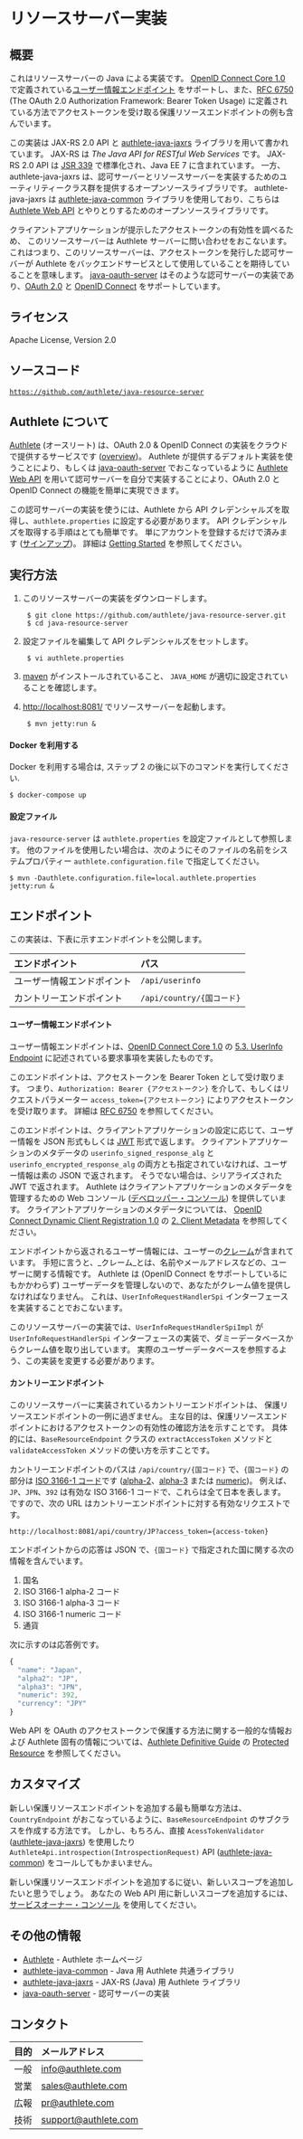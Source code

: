 リソースサーバー実装
====================

概要
----

これはリソースサーバーの Java による実装です。 [OpenID Connect Core 1.0][2]
で定義されている[ユーザー情報エンドポイント][1] をサポートし、また、[RFC 6750][3]
(The OAuth 2.0 Authorization Framework: Bearer Token Usage)
に定義されている方法でアクセストークンを受け取る保護リソースエンドポイントの例も含んでいます。

この実装は JAX-RS 2.0 API と [authlete-java-jaxrs][4] ライブラリを用いて書かれています。
JAX-RS は _The Java API for RESTful Web Services_ です。 JAX-RS 2.0 API は
[JSR 339][5] で標準化され、Java EE 7 に含まれています。 一方、authlete-java-jaxrs
は、認可サーバーとリソースサーバーを実装するためのユーティリティークラス群を提供するオープンソースライブラリです。
authlete-java-jaxrs は [authlete-java-common][6] ライブラリを使用しており、こちらは
[Authlete Web API][7] とやりとりするためのオープンソースライブラリです。

クライアントアプリケーションが提示したアクセストークンの有効性を調べるため、
このリソースサーバーは Authlete サーバーに問い合わせをおこないます。
これはつまり、このリソースサーバーは、アクセストークンを発行した認可サーバーが
Authlete をバックエンドサービスとして使用していることを期待していることを意味します。
[java-oauth-server][8] はそのような認可サーバーの実装であり、[OAuth 2.0][9] と
[OpenID Connect][10] をサポートしています。


ライセンス
----------

  Apache License, Version 2.0


ソースコード
------------

  <code>https://github.com/authlete/java-resource-server</code>


Authlete について
-----------------

[Authlete][11] (オースリート) は、OAuth 2.0 & OpenID Connect
の実装をクラウドで提供するサービスです ([overview][12])。 Authlete
が提供するデフォルト実装を使うことにより、もしくは [java-oauth-server][8]
でおこなっているように [Authlete Web API][7]
を用いて認可サーバーを自分で実装することにより、OAuth 2.0 と OpenID Connect
の機能を簡単に実現できます。

この認可サーバーの実装を使うには、Authlete から API
クレデンシャルズを取得し、`authlete.properties` に設定する必要があります。
API クレデンシャルズを取得する手順はとても簡単です。
単にアカウントを登録するだけで済みます ([サインアップ][13])。
詳細は [Getting Started][14] を参照してください。


実行方法
--------

1. このリソースサーバーの実装をダウンロードします。

        $ git clone https://github.com/authlete/java-resource-server.git
        $ cd java-resource-server

2. 設定ファイルを編集して API クレデンシャルズをセットします。

        $ vi authlete.properties

3. [maven][29] がインストールされていること、 `JAVA_HOME` が適切に設定されていることを確認します。

4. [http://localhost:8081/][15] でリソースサーバーを起動します。

        $ mvn jetty:run &

#### Docker を利用する

Docker を利用する場合は, ステップ 2 の後に以下のコマンドを実行してください.

    $ docker-compose up

#### 設定ファイル

`java-resource-server` は `authlete.properties` を設定ファイルとして参照します。
他のファイルを使用したい場合は、次のようにそのファイルの名前をシステムプロパティー
`authlete.configuration.file` で指定してください。

    $ mvn -Dauthlete.configuration.file=local.authlete.properties jetty:run &


エンドポイント
--------------

この実装は、下表に示すエンドポイントを公開します。

| エンドポイント             | パス                      |
|:---------------------------|:--------------------------|
| ユーザー情報エンドポイント | `/api/userinfo`           |
| カントリーエンドポイント   | `/api/country/{国コード}` |


#### ユーザー情報エンドポイント

ユーザー情報エンドポイントは、[OpenID Connect Core 1.0][2] の
[5.3. UserInfo Endpoint][1] に記述されている要求事項を実装したものです。

このエンドポイントは、アクセストークンを Bearer Token として受け取ります。
つまり、`Authorization: Bearer {アクセストークン}`
を介して、もしくはリクエストパラメーター `access_token={アクセストークン}`
によりアクセストークンを受け取ります。 詳細は [RFC 6750][20] を参照してください。

このエンドポイントは、クライアントアプリケーションの設定に応じて、ユーザー情報を
JSON 形式もしくは [JWT][18] 形式で返します。 クライアントアプリケーションのメタデータの
`userinfo_signed_response_alg` と `userinfo_encrypted_response_alg`
の両方とも指定されていなければ、ユーザー情報は素の JSON で返されます。
そうでない場合は、シリアライズされた JWT で返されます。 Authlete
はクライアントアプリケーションのメタデータを管理するための Web コンソール
([デベロッパー・コンソール][19]) を提供しています。
クライアントアプリケーションのメタデータについては、
[OpenID Connect Dynamic Client Registration 1.0][22] の [2. Client Metadata][21]
を参照してください。

エンドポイントから返されるユーザー情報には、ユーザーの[クレーム][27]が含まれています。
手短に言うと、_クレーム_とは、名前やメールアドレスなどの、ユーザーに関する情報です。
Authlete は (OpenID Connect をサポートしているにもかかわらず)
ユーザーデータを管理しないので、あなたがクレーム値を提供しなければなりません。
これは、`UserInfoRequestHandlerSpi` インターフェースを実装することでおこないます。

このリソースサーバーの実装では、`UserInfoRequestHandlerSpiImpl` が `UserInfoRequestHandlerSpi`
インターフェースの実装で、ダミーデータベースからクレーム値を取り出しています。
実際のユーザーデータベースを参照するよう、この実装を変更する必要があります。


#### カントリーエンドポイント

このリソースサーバーに実装されているカントリーエンドポイントは、
保護リソースエンドポイントの一例に過ぎません。
主な目的は、保護リソースエンドポイントにおけるアクセストークンの有効性の確認方法を示すことです。
具体的には、`BaseResourceEndpoint` クラスの `extractAccessToken` メソッドと
`validateAccessToken` メソッドの使い方を示すことです。

カントリーエンドポイントのパスは `/api/country/{国コード}` で、`{国コード}` の部分は
[ISO 3166-1 コード][23]です ([alpha-2][24]、[alpha-3][25] または [numeric][26])。
例えば、`JP`、`JPN`、`392` は有効な ISO 3166-1 コードで、これらは全て日本を表します。
ですので、次の URL はカントリーエンドポイントに対する有効なリクエストです。

    http://localhost:8081/api/country/JP?access_token={access-token}

エンドポイントからの応答は JSON で、`{国コード}` で指定された国に関する次の情報を含んでいます。

  1. 国名
  2. ISO 3166-1 alpha-2 コード
  3. ISO 3166-1 alpha-3 コード
  4. ISO 3166-1 numeric コード
  5. 通貨

次に示すのは応答例です。

```javascript
{
  "name": "Japan",
  "alpha2": "JP",
  "alpha3": "JPN",
  "numeric": 392,
  "currency": "JPY"
}
```

Web API を OAuth のアクセストークンで保護する方法に関する一般的な情報および
Authlete 固有の情報については、[Authlete Definitive Guide][17] の
[Protected Resource][16] を参照してください。


カスタマイズ
------------

新しい保護リソースエンドポイントを追加する最も簡単な方法は、`CountryEndpoint`
がおこなっているように、`BaseResourceEndpoint` のサブクラスを作成する方法です。
しかし、もちろん、直接 `AcessTokenValidator` ([authlete-java-jaxrs][4]) を使用したり
`AuthleteApi.introspection(IntrospectionRequest)` API ([authlete-java-common][6])
をコールしてもかまいません。

新しい保護リソースエンドポイントを追加するに従い、新しいスコープを追加したいと思うでしょう。
あなたの Web API 用に新しいスコープを追加するには、[サービスオーナー・コンソール][28]
を使用してください。


その他の情報
------------

- [Authlete][11] - Authlete ホームページ
- [authlete-java-common][6] - Java 用 Authlete 共通ライブラリ
- [authlete-java-jaxrs][4] - JAX-RS (Java) 用 Authlete ライブラリ
- [java-oauth-server][8] - 認可サーバーの実装


コンタクト
----------

| 目的 | メールアドレス       |
|:-----|:---------------------|
| 一般 | info@authlete.com    |
| 営業 | sales@authlete.com   |
| 広報 | pr@authlete.com      |
| 技術 | support@authlete.com |


[1]: https://openid.net/specs/openid-connect-core-1_0.html#UserInfo
[2]: https://openid.net/specs/openid-connect-core-1_0.html
[3]: https://tools.ietf.org/html/rfc6750
[4]: https://github.com/authlete/authlete-java-jaxrs
[5]: https://jcp.org/en/jsr/detail?id=339
[6]: https://github.com/authlete/authlete-java-common
[7]: https://docs.authlete.com/
[8]: https://github.com/authlete/java-oauth-server
[9]: https://tools.ietf.org/html/rfc6749
[10]: https://openid.net/connect/
[11]: https://www.authlete.com/
[12]: https://www.authlete.com/ja/developers/overview/
[13]: https://so.authlete.com/accounts/signup
[14]: https://www.authlete.com/ja/developers/getting_started/
[15]: http://localhost:8081/
[16]: https://www.authlete.com/ja/developers/definitive_guide/protected_resource/
[17]: https://www.authlete.com/ja/developers/definitive_guide/
[18]: https://tools.ietf.org/html/rfc7519
[19]: https://www.authlete.com/ja/developers/cd_console/
[20]: https://tools.ietf.org/html/rfc6750
[21]: https://openid.net/specs/openid-connect-registration-1_0.html#ClientMetadata
[22]: https://openid.net/specs/openid-connect-registration-1_0.html
[23]: https://en.wikipedia.org/wiki/ISO_3166-1
[24]: https://en.wikipedia.org/wiki/ISO_3166-1_alpha-2
[25]: https://en.wikipedia.org/wiki/ISO_3166-1_alpha-3
[26]: https://en.wikipedia.org/wiki/ISO_3166-1_numeric
[27]: https://openid.net/specs/openid-connect-core-1_0.html#Claims
[28]: https://www.authlete.com/ja/developers/so_console/
[29]: https://maven.apache.org/
